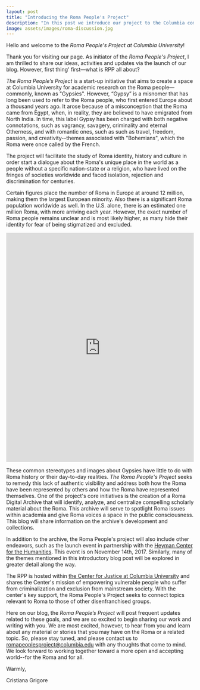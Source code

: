 ```yaml
---
layout: post
title: "Introducing the Roma People's Project"
description: "In this post we introduce our project to the Columbia community and the public at large." 
image: assets/images/roma-discussion.jpg
---
```


Hello and welcome to the *Roma People's Project at Columbia University*!
 
Thank you for visiting our page. As initiator of the *Roma People's Project*, I am thrilled to share our ideas, activities and updates via the launch of our blog. However, first thing' first—what is RPP all about? 
 
*The Roma People’s Project* is a start-up initiative that aims to create a space at Columbia University for academic research on the Roma people—commonly, known as "Gypsies". However, “Gypsy” is a misnomer that has long been used to refer to the Roma people, who first entered Europe about a thousand years ago. It arose because of a misconception that the Roma came from Egypt, when, in reality, they are believed to have emigrated from North India. In time, this label Gypsy has been charged with both negative connotations, such as vagrancy, savagery, criminality and eternal Otherness, and with romantic ones, such as such as travel, freedom, passion, and creativity--themes associated with "Bohemians", which the Roma were once called by the French.

The project will facilitate the study of Roma identity, history and culture in order start a dialogue about the Roma's unique place in the world as a people without a specific nation-state or a religion, who have lived on the fringes of societies worldwide and faced isolation, rejection and discrimination for centuries.
 
Certain figures place the number of Roma in Europe at around 12 million, making them the largest European minority. Also there is a significant Roma population worldwide as well. In the U.S. alone, there is an estimated one million Roma, with more arriving each year. However, the exact number of Roma people remains unclear and is most likely higher, as many hide their identity for fear of being stigmatized and excluded.

<iframe style="text-align:center" width="100%" height="615" src="https://www.youtube.com/embed/IzvYshiNHlA" frameborder="0" gesture="media" allow="encrypted-media" allowfullscreen></iframe>

These common stereotypes and images about Gypsies have little to do with Roma history or their day-to-day realities. *The Roma People's Project* seeks to remedy this lack of authentic visibility and address both how the Roma have been represented by others and how the Roma have represented themselves. One of the project's core initiatives is the creation of a Roma Digital Archive that will identify, analyze, and centralize compelling scholarly material about the Roma. This archive will serve to spotlight Roma issues within academia and give Roma voices a space in the public consciousness. This blog will share information on the archive's development and collections.
 
In addition to the archive, the Roma People's project will also include other endeavors, such as the launch event in partnership with the [Heyman Center for the Humanities](http://heymancenter.org). This event is on November 14th, 2017. Similarly, many of the themes mentioned in this introductory blog post will be explored in greater detail along the way.   
 
The RPP is hosted within [the Center for Justice at Columbia University](http://centerforjustice.columbia.edu) and shares the Center's mission of empowering vulnerable people who suffer from criminalization and exclusion from mainstream society. With the center's key support, the Roma People's Project seeks to connect topics relevant to Roma to those of other disenfranchised groups.  
 
Here on our blog, the *Roma People’s Project* will post frequent updates related to these goals, and we are so excited to begin sharing our work and writing with you. We are most excited, however, to hear from you and learn about any material or stories that you may have on the Roma or a related topic. So, please stay tuned, and please contact us to romapeoplesproject@columbia.edu with any thoughts that come to mind. We look forward to working together toward a more open and accepting world--for the Roma and for all.
 
Warmly,

Cristiana Grigore
